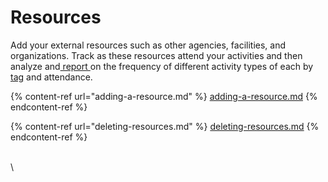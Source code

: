 # Resources

Add your external resources such as other agencies, facilities, and organizations. Track as these resources attend your activities and then analyze and[ report ](../reports/)on the frequency of different activity types of each by [tag](../tags/) and attendance.

{% content-ref url="adding-a-resource.md" %}
[adding-a-resource.md](adding-a-resource.md)
{% endcontent-ref %}

{% content-ref url="deleting-resources.md" %}
[deleting-resources.md](deleting-resources.md)
{% endcontent-ref %}



\
\
